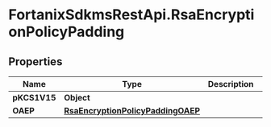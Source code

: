 # FortanixSdkmsRestApi.RsaEncryptionPolicyPadding

## Properties
Name | Type | Description | Notes
------------ | ------------- | ------------- | -------------
**pKCS1V15** | **Object** |  | [optional] 
**OAEP** | [**RsaEncryptionPolicyPaddingOAEP**](RsaEncryptionPolicyPaddingOAEP.md) |  | [optional] 


